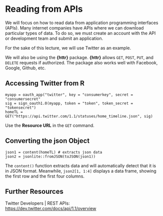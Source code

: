 Reading from APIs
=================
We will focus on how to read data from application programming interfaces (APIs).
Many internet companies have APIs where we can download particular types of data.
To do so, we must create an account with the API or development team and submit an application.

For the sake of this lecture, we will use Twitter as an example.

We will also be using the **{httr}** package.
**{httr}** allows `GET`, `POST`, `PUT`, and `DELETE` requests if authorized. The package also works well with Facebook, Google, Github, etc.

Accessing Twitter from R
------------------------
    myapp = oauth_app("twitter", key = "consumerkey", secret = "consumersecret"
    sig = sign_oauth1.0(myapp, token = "token", token_secret = "tokensecret")
    homeTL = GET("https://api.twitter.com/1.1/statuses/home_timeline.json", sig)
    
Use the **Resource URL** in the `GET` command.
    
Converting the json Object
--------------------------
    json1 = content(homeTL) # extracts json data
    json2 = jsonlite::fromJSON(toJSON(json1))

The `content()` function extracts data and will automatically detect that it is in JSON format.
Meanwhile, `json2[1, 1:4]` displays a data frame, showing the first row and the first four columns.

Further Resources
-----------------
Twitter Developers | REST APIs: https://dev.twitter.com/docs/api/1.1/overview
